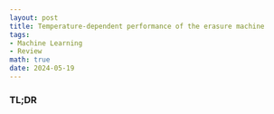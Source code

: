 ```yaml
---
layout: post
title: Temperature‑dependent performance of the erasure machine
tags: 
- Machine Learning
- Review
math: true
date: 2024-05-19
---
```


### TL;DR